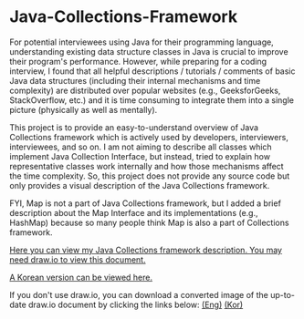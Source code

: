 # Java-Collections-Framework

For potential interviewees using Java for their programming language, understanding existing data structure classes in Java is crucial to improve their program's performance. However, while preparing for a coding interview, I found that all helpful descriptions / tutorials / comments of basic Java data structures (including their internal mechanisms and time complexity) are distributed over popular websites (e.g., GeeksforGeeks, StackOverflow, etc.) and it is time consuming to integrate them into a single picture (physically as well as mentally). 

This project is to provide an easy-to-understand overview of Java Collections framework which is actively used by developers, interviewers, interviewees, and so on. I am not aiming to describe all classes which implement Java Collection Interface, but instead, tried to explain how representative classes work internally and how those mechanisms affect the time complexity. So, this project does not provide any source code but only provides a visual description of the Java Collections framework. 

FYI, Map is not a part of Java Collections framework, but I added a brief description about the Map Interface and its implementations (e.g., HashMap) because so many people think Map is also a part of Collections framework.

[Here you can view my Java Collections framework description. You may need draw.io to view this document.](https://drive.google.com/file/d/1kir04gZonXd7kGDNVUebhjmy5PQQLlr9/view?usp=sharing)

[A Korean version can be viewed here.](https://drive.google.com/file/d/1c5Q3hC_UC47iD7IDI7nxRR-R-05giVtO/view?usp=sharing)

If you don't use draw.io, you can download a converted image of the up-to-date draw.io document by clicking the links below:
[(Eng)](https://drive.google.com/file/d/1f6EkIQrjWr7z6-JwPjg_m18KMkDU4HmL/view?usp=sharing)
[(Kor)](https://drive.google.com/file/d/1mDgrxxHIN7b0tl5-SOL-nMxsglGGr_ss/view?usp=sharing)
